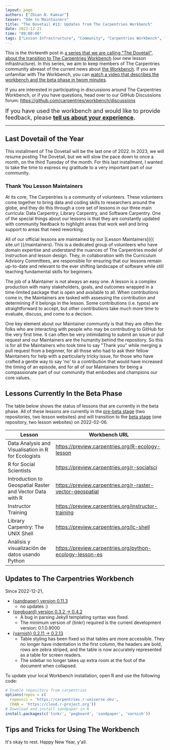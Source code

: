 ```yaml
---
layout: page
authors: ["Zhian N. Kamvar"]
teaser: "Ode to Maintainers"
title: "The Dovetail #13: Updates from The Carpentries Workbench"
date: 2022-12-21
time: "09:00:00"
tags: ["Lesson Infrastructure", "Community", "Carpentries Workbench", "Beta", "Dovetail"]
---
```


This is the thirteenth post in [a series that we are calling "The Dovetail",
about the transition to The Carpentries Workbench](https://carpentries.org/posts-by-tags/#blog-tag-dovetail) (our new lesson infrastructure).
In this series, we aim to keep members of The Carpentries community abreast of
the current news about [the Workbench](https://carpentries.github.io/workbench). 
If you are unfamiliar with The Workbench, you can [watch a video that describes
the workbench and the beta phase in twom minutes](https://youtu.be/x7tETGpF3-4).

If you are interested in participating in discussions around The Carpentries
Workbench, or if you have questions, head over to our GitHub Discussions forum: <https://github.com/carpentries/workbench/discussions>

<span style='font-size: large;'>If you have used the workbench and would like to provide feedback, please
<b><a href='https://carpentries.typeform.com/to/KRBl4IZM'>tell us about your experience</a>.</b></span> 

---

## Last Dovetail of the Year

This installment of The Dovetail will be the last one of 2022. In 2023, we will
resume posting The Dovetail, but we will slow the pace down to once a month, on
the third Tuesday of the month. For this last installment, I wanted to take the
time to express my gratitude to a very important part of our community.

### Thank You Lesson Maintainers

At its core, The Carpentries is a community of volunteers. These volunteers come
together to bring data and coding skills to researchers around the globe, and 
they do this through a core set of lessons in our three main curricula: Data
Carpentry, Library Carpentry, and Software Carpentry. One of the special things
about our lessons is that they are constantly updated with community feedback to
highlight areas that work well and bring support to areas that need reworking.

All of our official lessons are maintained by our [Lesson Maintainers]({{ site.url }}/maintainers).
This is a dedicated group of volunteers who have domain expertise and
understand the nuances of The Carpentries model of instruction and lesson
design. They, in collaboration with the Curriculum Advisory Committees, are
responsible for ensuring that our lessons remain up-to-date and relevant to the
ever shifting landscape of software while still teaching fundamental skills for
beginners.

The job of a Maintainer is not always an easy one. A lesson is a complex
production with many stakeholders, goals, and outcomes wrapped in a time-limited
package that is open and available to all. When contributions come in, the
Maintainers are tasked with assessing the contribution and determining if it
belongs in the lesson. Some contributions (i.e. typos) are straightforward to
accept, but other contributions take much more time to evaluate, discuss, and
come to a decison.

One key element about our Maintainer community is that they are often the folks
who are interacting with people who may be contributing to GitHub for the very
first time. It can often be very intimidating to submit an issue or pull request
and our Maintainers are the humanity behind the repository. So this is for all
the Maintainers who took time to say "Thank you" while merging a pull request
from a beginner, for all those who had to ask their fellow Maintainers for help
with a particularly tricky issue, for those who have crafted a gentle way to say
'no' to a contribution that would have increased the timing of an episode, and
for all of our Maintainers for being a compassionate part of our community that
embodies and champions our core values.

## Lessons Currently In the Beta Phase

The table below shows the status of lessons that are currently in the beta phase. 
All of these lessons are currently in the [pre-beta stage](https://carpentries.github.io/workbench/beta-phase.html#pre-beta) (two repositories, two lesson websites) 
and will transition to the [beta stage](https://carpentries.github.io/workbench/beta-phase.html#beta) (one repository, two lesson websites) on 2022-02-06.

| Lesson                                                   | Workbench URL                                                |
| -------------------------------------------------------- | ------------------------------------------------------------ |
| Data Analysis and Visualisation in R for Ecologists      | <https://preview.carpentries.org/R-ecology-lesson>           |
| R for Social Scientists                                  | <https://preview.carpentries.org/r-socialsci>                |
| Introduction to Geospatial Raster and Vector Data with R | <https://preview.carpentries.org/r-raster-vector-geospatial> |
| Instructor Training                                      | <https://preview.carpentries.org/instructor-training>        |
| Library Carpentry: The UNIX Shell                        | <https://preview.carpentries.org/lc-shell>                   |
| Análisis y visualización de datos usando Python          | <https://preview.carpentries.org/python-ecology-lesson-es>   |

[^1]: The Workbench Beta Phase is divided into three distinct stages, read more at <https://carpentries.github.io/workbench/beta-phase.html>.

## Updates to The Carpentries Workbench

Since 2022-12-21, 

 - [{sandpaper} version 0.11.3](https://carpentries.github.io/sandpaper/news/index.html#sandpaper-0113)
   - no updates :)
 - [{pegboard} version 0.3.2 -> 0.4.2](https://carpentries.github.io/pegboard/news/index.html#pegboard-042)
   - A bug in parsing Jekyll templating syntax was fixed.
   - The minimum version of {tinkr} required is the current development version: 0.1.0.9000
 - [{varnish} 0.2.11 -> 0.2.13](https://carpentries.github.io/varnish/news/index.html#varnish-0213)
   - Table styling has been fixed so that tables are more accessible. They no
     longer have indentation in the first column, the headers are bold, rows are
     zebra striped, and the table is now accurately represented as a table for
     screen readers. 
   - The sidebar no longer takes up extra room at the foot of the document when
     collapsed. 

To update your local Workbench installation, open R and use the following code:

```r
# Enable repository from carpentries
options(repos = c(
  ropensci = 'https://carpentries.r-universe.dev',
  CRAN = 'https://cloud.r-project.org'))
# Download and install sandpaper in R
install.packages(c('tinkr', 'pegboard', 'sandpaper', 'varnish'))
```

## Tips and Tricks for Using The Workbench

It's okay to rest. Happy New Year, y'all.
